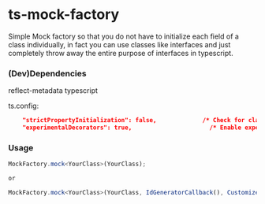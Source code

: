 # ts-mock-factory

Simple Mock factory so that you do not have to initialize each field of a class individually, in fact you can use classes like interfaces and just completely throw away the entire purpose of interfaces in typescript. 

### (Dev)Dependencies 
reflect-metadata
typescript

ts.config:
```json
    "strictPropertyInitialization": false,             /* Check for class properties that are declared but not set in the constructor. */
    "experimentalDecorators": true,                      /* Enable experimental support for legacy experimental decorators. */
```

### Usage
```ts
MockFactory.mock<YourClass>(YourClass);

or

MockFactory.mock<YourClass>(YourClass, IdGeneratorCallback(), CustomizerCallback());
